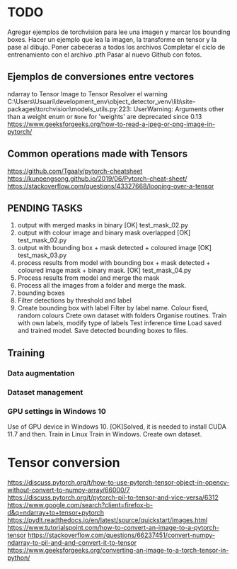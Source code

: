 # TODO
Agregar ejemplos de torchvision para lee una imagen y marcar los bounding boxes. Hacer un ejemplo que lea la imagen, la
transforme en tensor y la pase al dibujo. Poner cabeceras a todos los archivos Completar el ciclo de entrenamiento con
el archivo .pth Pasar al nuevo Github con fotos.

## Ejemplos de conversiones entre vectores
ndarray to Tensor
Image to Tensor
Resolver el warning
C:\Users\Usuari\development_env\object_detector_venv\lib\site-packages\torchvision\models\_utils.py:223: UserWarning: Arguments other than a weight enum or `None` for 'weights' are deprecated since 0.13
https://www.geeksforgeeks.org/how-to-read-a-jpeg-or-png-image-in-pytorch/




## Common operations made with Tensors
https://github.com/Tgaaly/pytorch-cheatsheet
https://kunpengsong.github.io/2019/06/Pytorch-cheat-sheet/
https://stackoverflow.com/questions/43327668/looping-over-a-tensor

## PENDING TASKS
1) output with merged masks in binary [OK] test_mask_02.py
2) output with colour image and binary mask overlapped [OK] test_mask_02.py
3) output with bounding box + mask detected + coloured image [OK] test_mask_03.py
4) process results from model with bounding box + mask detected + coloured image mask + binary mask. [OK] test_mask_04.py
5) Process results from model and merge the mask
6) Process all the images from a folder and merge the mask.
7) bounding boxes
8) Filter detections by threshold and label
9) Create bounding box with label
Filter by label name.
Colour fixed, random colours
Crete own dataset with folders
Organise routines.
Train with own labels, modify type of labels
Test inference time
Load saved and trained model.
Save detected bounding boxes to files.

## Training
### Data augmentation

### Dataset management

### GPU settings in Windows 10
Use of GPU device in Windows 10. [OK]Solved, it is needed to install CUDA 11.7 and then.
Train in Linux
Train in Windows.
Create own dataset.


# Tensor conversion
https://discuss.pytorch.org/t/how-to-use-pytorch-tensor-object-in-opencv-without-convert-to-numpy-array/66000/7
https://discuss.pytorch.org/t/pytorch-pil-to-tensor-and-vice-versa/6312
https://www.google.com/search?client=firefox-b-d&q=ndarray+to+tensor+pytorch
https://pydlt.readthedocs.io/en/latest/source/quickstart/images.html
https://www.tutorialspoint.com/how-to-convert-an-image-to-a-pytorch-tensor
https://stackoverflow.com/questions/66237451/convert-numpy-ndarray-to-pil-and-and-convert-it-to-tensor
https://www.geeksforgeeks.org/converting-an-image-to-a-torch-tensor-in-python/

